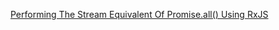 [Performing The Stream Equivalent Of Promise.all() Using RxJS](https://www.bennadel.com/blog/3192-performing-the-stream-equivalent-of-promise-all-using-rxjs.htm)
